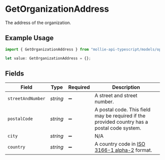 # GetOrganizationAddress

The address of the organization.

## Example Usage

```typescript
import { GetOrganizationAddress } from "mollie-api-typescript/models/operations";

let value: GetOrganizationAddress = {};
```

## Fields

| Field                                                                                            | Type                                                                                             | Required                                                                                         | Description                                                                                      |
| ------------------------------------------------------------------------------------------------ | ------------------------------------------------------------------------------------------------ | ------------------------------------------------------------------------------------------------ | ------------------------------------------------------------------------------------------------ |
| `streetAndNumber`                                                                                | *string*                                                                                         | :heavy_minus_sign:                                                                               | A street and street number.                                                                      |
| `postalCode`                                                                                     | *string*                                                                                         | :heavy_minus_sign:                                                                               | A postal code. This field may be required if the provided country has a postal code system.      |
| `city`                                                                                           | *string*                                                                                         | :heavy_minus_sign:                                                                               | N/A                                                                                              |
| `country`                                                                                        | *string*                                                                                         | :heavy_minus_sign:                                                                               | A country code in [ISO 3166-1 alpha-2](https://en.wikipedia.org/wiki/ISO_3166-1_alpha-2) format. |